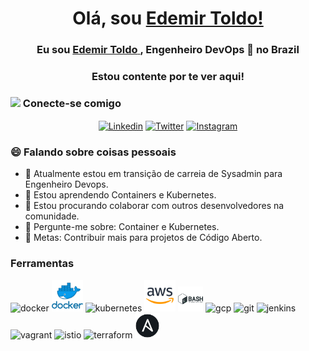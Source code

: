 <h1 align="center">
    Olá, 
  sou <a href="https://www.linkedin.com/in/edemirtoldo/" target="_blank">Edemir Toldo!</a>
</h1>
<h3 align="center">
Eu sou <a href="https://www.linkedin.com/in/edemirtoldo/"> <b>Edemir Toldo</b> </a>, Engenheiro DevOps 🚀 no Brazil
</h3>

<h3 align="center">
Estou contente por te ver aqui!

</div>

### <img src="https://media.giphy.com/media/LnQjpWaON8nhr21vNW/giphy.gif" height="32"></img> Conecte-se comigo

<div align="center">
<a href="https://linkedin.com/in/edemirtoldo" target="blank"><img align="center" src="https://img.shields.io/badge/linkedin-%230077B5.svg?&style=for-the-badge&logo=linkedin&logoColor=white" alt="Linkedin" /></a>
<a href="https://twitter.com/edemirtoldo" target="blank"><img align="center" src="https://img.shields.io/badge/twitter-%230077B5.svg?&style=for-the-badge&logo=twitter&logoColor=white" alt="Twitter" /></a>
<a href="https://www.instagram.com/edemir_toldo" target="_blank"><img align="center" src="https://img.shields.io/badge/Instagram-%23E4405F.svg?&style=for-the-badge&logo=instagram&logoColor=white" alt="Instagram"></a>
    
</div>

<!--
**edemirtoldo/edemirtoldo** is a ✨ _special_ ✨ repository because its `README.md` (this file) appears on your GitHub profile.

Here are some ideas to get you started:

- 🔭 I’m currently working on Sysadmin
- 🌱 I’m currently learning ...
- 👯 I’m looking to collaborate on ...
- 🤔 I’m looking for help with ...
- 💬 Ask me about ...
- 📫 How to reach me: ...
- 😄 Pronouns: ...
- ⚡ Fun fact: ...
-->

### 😄 Falando sobre coisas pessoais

- 🔭 Atualmente estou em transição de carreia de Sysadmin para Engenheiro Devops.
- 🌱 Estou aprendendo Containers e Kubernetes.
- 👯 Estou procurando colaborar com outros desenvolvedores na comunidade.
- 💬 Pergunte-me sobre: Container e Kubernetes.
- 🥅 Metas: Contribuir mais para projetos de Código Aberto.

### Ferramentas

<p align="left">  
    <img src="https://cdn.jsdelivr.net/gh/devicons/devicon/icons/linux/linux-original.svg" alt="docker" width="50" height="50" />
    <img src="https://raw.githubusercontent.com/github/explore/80688e429a7d4ef2fca1e82350fe8e3517d3494d/topics/docker/docker.png" alt="docker" width="50" height="50" /> 
    <img src="https://www.vectorlogo.zone/logos/kubernetes/kubernetes-icon.svg" alt="kubernetes" width="50" height="50"/> 
        <img src="https://raw.githubusercontent.com/github/explore/80688e429a7d4ef2fca1e82350fe8e3517d3494d/topics/aws/aws.png" alt="aws" width="50" height="50"/> 
    <img src="https://raw.githubusercontent.com/github/explore/80688e429a7d4ef2fca1e82350fe8e3517d3494d/topics/bash/bash.png" alt="bash" width="40" height="40"/> 
    <img src="https://www.vectorlogo.zone/logos/google_cloud/google_cloud-icon.svg" alt="gcp" width="40" height="40"/> 
    <img src="https://www.vectorlogo.zone/logos/git-scm/git-scm-icon.svg" alt="git" width="40" height="40"/> 
    <img src="https://www.vectorlogo.zone/logos/jenkins/jenkins-icon.svg" alt="jenkins" width="40" height="40"/> 
    <img src="https://www.vectorlogo.zone/logos/vagrantup/vagrantup-icon.svg" alt="vagrant" width="40" height="40"/> 
    <img src="https://www.vectorlogo.zone/logos/istioio/istioio-icon.svg" alt="istio" width="40" height="40"/> 
    <img src="https://www.vectorlogo.zone/logos/terraformio/terraformio-icon.svg" alt="terraform" width="40" height="40"/>  
    <img src="https://raw.githubusercontent.com/github/explore/80688e429a7d4ef2fca1e82350fe8e3517d3494d/topics/ansible/ansible.png" alt="ansible" width="40" height="40"/>

</p>

